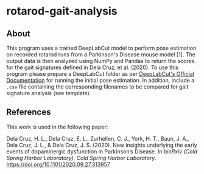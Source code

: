 # rotarod-gait-analysis

## About 
This program uses a trained DeepLabCut model to perform pose estimation on recorded rotarod runs from a Parkinson's Disease mouse model [1]. The output data is then analyzed using NumPy and Pandas to return the scores for the gait signatures defined in Dela Cruz, et al. (2020). To use this program please prepare a DeepLabCut folder as per [DeepLabCut's Official Documentation](https://deeplabcut.github.io/DeepLabCut/docs/standardDeepLabCut_UserGuide.html#deeplabcut-in-the-terminal-command-line-interface) for running the initial pose estimation. In addition, include a `.csv` file containing the corresponding filenames to be compared for gait signature analysis (see template).

## References

This work is used in the following paper:

Dela Cruz, H. L., Dela Cruz, E. L., Zurhellen, C. J., York, H. T., Baun, J. A., Dela Cruz, J. L., & Dela Cruz, J. S. (2020). New insights
underlying the early events of dopaminergic dysfunction in Parkinson’s Disease. In *bioRxiv (Cold Spring Harbor Laboratory).
Cold Spring Harbor Laboratory*. https://doi.org/10.1101/2020.09.27.313957
